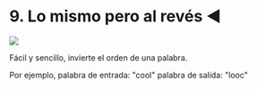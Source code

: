 # 9. Lo mismo pero al revés ◀️

![](https://paper-attachments.dropbox.com/s_6B4945FB0F5F93CCB7A9DBF0F75CBCECAF7589AEB692AD0FAF3255B6A53CAA4A_1590173884065_image.png)


Fácil y sencillo, invierte el orden de una palabra.

Por ejemplo, palabra de entrada: "cool" palabra de salida: "looc"
